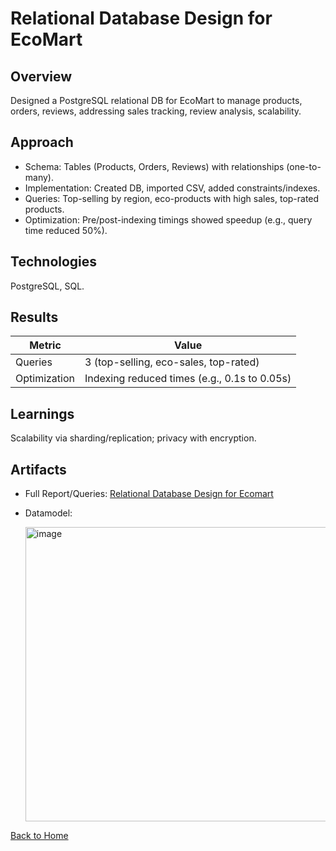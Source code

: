 # Relational Database Design for EcoMart

## Overview
Designed a PostgreSQL relational DB for EcoMart to manage products, orders, reviews, addressing sales tracking, review analysis, scalability.

## Approach
- Schema: Tables (Products, Orders, Reviews) with relationships (one-to-many).
- Implementation: Created DB, imported CSV, added constraints/indexes.
- Queries: Top-selling by region, eco-products with high sales, top-rated products.
- Optimization: Pre/post-indexing timings showed speedup (e.g., query time reduced 50%).

## Technologies
PostgreSQL, SQL.

## Results
| Metric          | Value          |
|-----------------|----------------|
| Queries         | 3 (top-selling, eco-sales, top-rated) |
| Optimization    | Indexing reduced times (e.g., 0.1s to 0.05s) |

## Learnings
Scalability via sharding/replication; privacy with encryption.

## Artifacts
- Full Report/Queries: [Relational Database Design for Ecomart](../Relational_Database_Design_for_Ecomart/Relational_Database_Design_for_Ecomart_Report.pdf)

- Datamodel:

  <img width="741" height="471" alt="image" src="https://github.com/user-attachments/assets/675b3bdd-a97c-4358-81a7-ec908d3f6a5b" />



[Back to Home](/)
